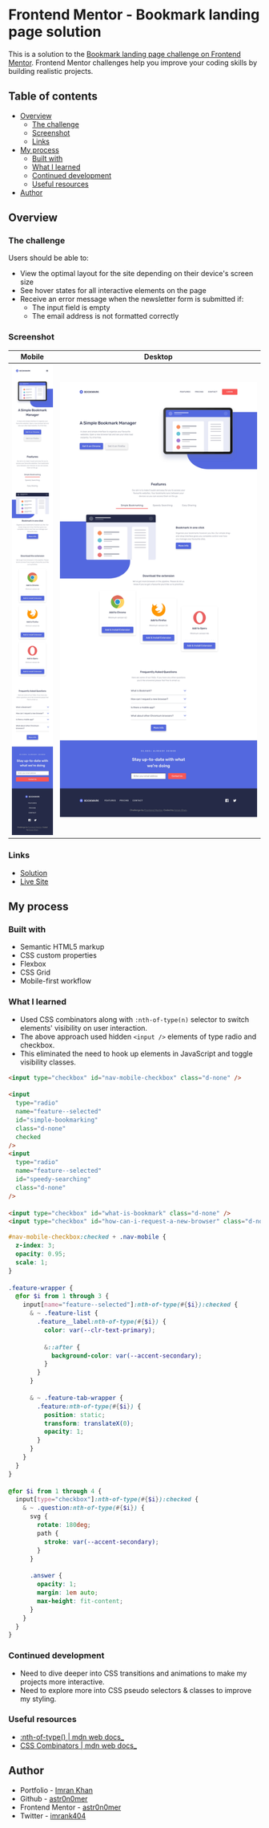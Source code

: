 # Frontend Mentor - Bookmark landing page solution

This is a solution to the [Bookmark landing page challenge on Frontend Mentor](https://www.frontendmentor.io/challenges/bookmark-landing-page-5d0b588a9edda32581d29158). Frontend Mentor challenges help you improve your coding skills by building realistic projects.

## Table of contents

- [Overview](#overview)
  - [The challenge](#the-challenge)
  - [Screenshot](#screenshot)
  - [Links](#links)
- [My process](#my-process)
  - [Built with](#built-with)
  - [What I learned](#what-i-learned)
  - [Continued development](#continued-development)
  - [Useful resources](#useful-resources)
- [Author](#author)

## Overview

### The challenge

Users should be able to:

- View the optimal layout for the site depending on their device's screen size
- See hover states for all interactive elements on the page
- Receive an error message when the newsletter form is submitted if:
  - The input field is empty
  - The email address is not formatted correctly

### Screenshot

| Mobile                       | Desktop                       |
| ---------------------------- | ----------------------------- |
| ![](./screenshot-mobile.png) | ![](./screenshot-desktop.png) |

### Links

- [Solution](./)
- [Live Site](https://astr0n0mer.github.io/challenges-frontendmentor.io/bookmark-landing-page/index.html)

## My process

### Built with

- Semantic HTML5 markup
- CSS custom properties
- Flexbox
- CSS Grid
- Mobile-first workflow

### What I learned

- Used CSS combinators along with `:nth-of-type(n)` selector to switch elements' visibility on user interaction.
- The above approach used hidden `<input />` elements of type radio and checkbox.
- This eliminated the need to hook up elements in JavaScript and toggle visibility classes.

```html
<input type="checkbox" id="nav-mobile-checkbox" class="d-none" />

<input
  type="radio"
  name="feature--selected"
  id="simple-bookmarking"
  class="d-none"
  checked
/>
<input
  type="radio"
  name="feature--selected"
  id="speedy-searching"
  class="d-none"
/>

<input type="checkbox" id="what-is-bookmark" class="d-none" />
<input type="checkbox" id="how-can-i-request-a-new-browser" class="d-none" />
```

```scss
#nav-mobile-checkbox:checked + .nav-mobile {
  z-index: 3;
  opacity: 0.95;
  scale: 1;
}

.feature-wrapper {
  @for $i from 1 through 3 {
    input[name="feature--selected"]:nth-of-type(#{$i}):checked {
      & ~ .feature-list {
        .feature__label:nth-of-type(#{$i}) {
          color: var(--clr-text-primary);

          &::after {
            background-color: var(--accent-secondary);
          }
        }
      }

      & ~ .feature-tab-wrapper {
        .feature:nth-of-type(#{$i}) {
          position: static;
          transform: translateX(0);
          opacity: 1;
        }
      }
    }
  }
}

@for $i from 1 through 4 {
  input[type="checkbox"]:nth-of-type(#{$i}):checked {
    & ~ .question:nth-of-type(#{$i}) {
      svg {
        rotate: 180deg;
        path {
          stroke: var(--accent-secondary);
        }
      }

      .answer {
        opacity: 1;
        margin: 1em auto;
        max-height: fit-content;
      }
    }
  }
}
```

### Continued development

- Need to dive deeper into CSS transitions and animations to make my projects more interactive.
- Need to explore more into CSS pseudo selectors & classes to improve my styling.

### Useful resources

- [:nth-of-type() | mdn web docs\_](https://developer.mozilla.org/docs/Web/CSS/:nth-of-type)
- [CSS Combinators | mdn web docs\_](https://developer.mozilla.org/docs/Learn/CSS/Building_blocks/Selectors/Combinators)

## Author

- Portfolio - [Imran Khan](https://imrank.vercel.app/)
- Github - [astr0n0mer](https://www.github.com/astr0n0mer)
- Frontend Mentor - [astr0n0mer](https://www.frontendmentor.io/profile/astr0n0mer)
- Twitter - [imrank404](https://www.twitter.com/imrank404)
